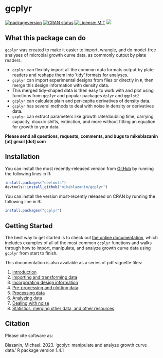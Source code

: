 
<!-- README.md is generated from README.Rmd. Please edit that file -->
<!--
You'll still need to render `README.Rmd` regularly, to keep `README.md` up-to-date. `devtools::build_readme()` is handy for this. You could also use GitHub Actions to re-render `README.Rmd` every time you push. An example workflow can be found here: <https://github.com/r-lib/actions/tree/v1/examples>.
&#10;You can also embed plots in R chunks. In that case, don't forget to commit and push the resulting figure files, so they display on GitHub and CRAN.
-->

# gcplyr

<!-- badges: start -->

[![packageversion](https://img.shields.io/badge/Github-1.4.1-blue.svg?style=flat&logo=github)](commits/master)
[![CRAN
status](https://www.r-pkg.org/badges/version/gcplyr)](https://CRAN.R-project.org/package=gcplyr)
[![License:
MIT](https://img.shields.io/badge/license-MIT-red.svg)](https://cran.r-project.org/web/licenses/MIT)
[![](http://cranlogs.r-pkg.org/badges/grand-total/gcplyr?color=yellow)](https://cran.r-project.org/package=gcplyr)
<!-- badges: end -->

## What this package can do

`gcplyr` was created to make it easier to import, wrangle, and do
model-free analyses of microbial growth curve data, as commonly output
by plate readers.

- `gcplyr` can flexibly import all the common data formats output by
  plate readers and reshape them into ‘tidy’ formats for analyses.
- `gcplyr` can import experimental designs from files or directly in
  `R`, then merge this design information with density data.
- This merged tidy-shaped data is then easy to work with and plot using
  functions from `gcplyr` and popular packages `dplyr` and `ggplot2`.
- `gcplyr` can calculate plain and per-capita derivatives of density
  data.
- `gcplyr` has several methods to deal with noise in density or
  derivatives data.
- `gcplyr` can extract parameters like growth rate/doubling time,
  carrying capacity, diauxic shifts, extinction, and more without
  fitting an equation for growth to your data.

**Please send all questions, requests, comments, and bugs to
mikeblazanin \[at\] gmail \[dot\] com**

## Installation

You can install the most recently-released version from
[GitHub](https://github.com/mikeblazanin/gcplyr/) by running the
following lines in R:

``` r
install.packages("devtools")
devtools::install_github("mikeblazanin/gcplyr")
```

You can install the version most-recently released on CRAN by running
the following line in R:

``` r
install.packages("gcplyr")
```

## Getting Started

The best way to get started is to check out [the online
documentation](https://mikeblazanin.github.io/gcplyr/), which includes
examples of all of the most common `gcplyr` functions and walks through
how to import, manipulate, and analyze growth curve data using `gcplyr`
from start to finish.

This documentation is also available as a series of pdf vignette files:

1.  [Introduction](https://github.com/mikeblazanin/gcplyr/blob/master/vignettes/gcplyr.pdf)
2.  [Importing and transforming
    data](https://github.com/mikeblazanin/gcplyr/blob/master/vignettes/import_transform.pdf)
3.  [Incorporating design
    information](https://github.com/mikeblazanin/gcplyr/blob/master/vignettes/incorporate_designs.pdf)
4.  [Pre-processing and plotting
    data](https://github.com/mikeblazanin/gcplyr/blob/master/vignettes/preprocess_plot.pdf)
5.  [Processing
    data](https://github.com/mikeblazanin/gcplyr/blob/master/vignettes/process.pdf)
6.  [Analyzing
    data](https://github.com/mikeblazanin/gcplyr/blob/master/vignettes/analyze.pdf)
7.  [Dealing with
    noise](https://github.com/mikeblazanin/gcplyr/blob/master/vignettes/noise.pdf)
8.  [Statistics, merging other data, and other
    resources](https://github.com/mikeblazanin/gcplyr/blob/master/vignettes/conclusion.pdf)

## Citation

Please cite software as:

Blazanin, Michael. 2023. ‘gcplyr: manipulate and analyze growth curve
data.’ R package version 1.4.1
